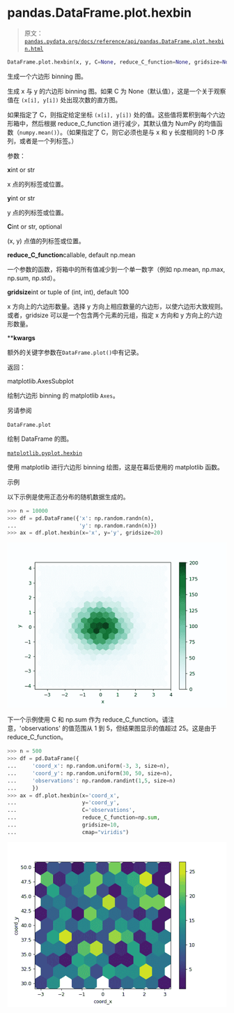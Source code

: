 # pandas.DataFrame.plot.hexbin

> 原文：[`pandas.pydata.org/docs/reference/api/pandas.DataFrame.plot.hexbin.html`](https://pandas.pydata.org/docs/reference/api/pandas.DataFrame.plot.hexbin.html)

```py
DataFrame.plot.hexbin(x, y, C=None, reduce_C_function=None, gridsize=None, **kwargs)
```

生成一个六边形 binning 图。

生成 x 与 y 的六边形 binning 图。如果 C 为 None（默认值），这是一个关于观察值在 `(x[i], y[i])` 处出现次数的直方图。

如果指定了 C，则指定给定坐标 `(x[i], y[i])` 处的值。这些值将累积到每个六边形箱中，然后根据 reduce_C_function 进行减少，其默认值为 NumPy 的均值函数（`numpy.mean()`）。（如果指定了 C，则它必须也是与 x 和 y 长度相同的 1-D 序列，或者是一个列标签。）

参数：

**x**int or str

x 点的列标签或位置。

**y**int or str

y 点的列标签或位置。

**C**int or str, optional

(x, y) 点值的列标签或位置。

**reduce_C_function**callable, default np.mean

一个参数的函数，将箱中的所有值减少到一个单一数字（例如 np.mean, np.max, np.sum, np.std）。

**gridsize**int or tuple of (int, int), default 100

x 方向上的六边形数量。选择 y 方向上相应数量的六边形，以使六边形大致规则。或者，gridsize 可以是一个包含两个元素的元组，指定 x 方向和 y 方向上的六边形数量。

****kwargs**

额外的关键字参数在`DataFrame.plot()`中有记录。

返回：

matplotlib.AxesSubplot

绘制六边形 binning 的 matplotlib `Axes`。

另请参阅

`DataFrame.plot`

绘制 DataFrame 的图。

[`matplotlib.pyplot.hexbin`](https://matplotlib.org/stable/api/_as-gen/matplotlib.pyplot.hexbin.html#matplotlib.pyplot.hexbin "(在 Matplotlib v3.8.4 中)")

使用 matplotlib 进行六边形 binning 绘图，这是在幕后使用的 matplotlib 函数。

示例

以下示例是使用正态分布的随机数据生成的。

```py
>>> n = 10000
>>> df = pd.DataFrame({'x': np.random.randn(n),
...                    'y': np.random.randn(n)})
>>> ax = df.plot.hexbin(x='x', y='y', gridsize=20) 
```

![../../_images/pandas-DataFrame-plot-hexbin-1.png](img/ccf35a29415142d95b25012f973b9fb6.png)

下一个示例使用 C 和 np.sum 作为 reduce_C_function。请注意，'observations' 的值范围从 1 到 5，但结果图显示的值超过 25。这是由于 reduce_C_function。

```py
>>> n = 500
>>> df = pd.DataFrame({
...     'coord_x': np.random.uniform(-3, 3, size=n),
...     'coord_y': np.random.uniform(30, 50, size=n),
...     'observations': np.random.randint(1,5, size=n)
...     })
>>> ax = df.plot.hexbin(x='coord_x',
...                     y='coord_y',
...                     C='observations',
...                     reduce_C_function=np.sum,
...                     gridsize=10,
...                     cmap="viridis") 
```

![../../_images/pandas-DataFrame-plot-hexbin-2.png](img/219036d37982f0db4611a73d73331920.png)
